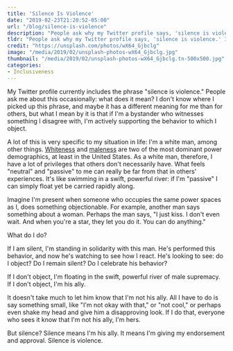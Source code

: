 ```yaml
---
title: 'Silence Is Violence'
date: "2019-02-23T21:20:52-05:00"
url: "/blog/silence-is-violence"
description: "People ask why my Twitter profile says, 'silence is violence.' It means I understand that failing to object to objectionable behavior is standing in solidarity with it."
tldr: "People ask why my Twitter profile says, 'silence is violence.' It means I understand that failing to object to objectionable behavior is standing in solidarity with it."
credit: "https://unsplash.com/photos/wX64_Gjbclg"
image: "/media/2019/02/unsplash-photos-wX64_Gjbclg.jpg"
thumbnail: "/media/2019/02/unsplash-photos-wX64_Gjbclg.tn-500x500.jpg"
categories:
- Inclusiveness
---
```

My Twitter profile currently includes the phrase "silence is violence."
People ask me about this occasionally: what does it mean?
I don't know where I picked up this phrase, and maybe it has a different meaning for me than for others, but what I mean by it is that if I'm a bystander who witnesses something I disagree with, I'm actively supporting the behavior to which I object.
<!--more-->

A lot of this is very specific to my situation in life: I'm a white man, among other things.
[Whiteness](https://www.sceneonradio.org/seeing-white/) and [maleness](https://www.sceneonradio.org/men) are two of the most dominant power demographics, at least in the United States.
As a white man, therefore, I have a lot of privileges that others don't necessarily have.
What feels "neutral" and "passive" to me can really be far from that in others' experiences.
It's like swimming in a swift, powerful river: if I'm "passive" I can simply float yet be carried rapidly along.

Imagine I'm present when someone who occupies the same power spaces as I, does something objectionable.
For example, another man says something about a woman.
Perhaps the man says, "I just kiss. I don't even wait. And when you're a star, they let you do it. You can do anything."

What do I do?

If I am silent, I'm standing in solidarity with this man.
He's performed this behavior, and now he's watching to see how I react.
He's looking to see: do I object? Do I remain silent? Do I celebrate his behavior?

If I don't object, I'm floating in the swift, powerful river of male supremacy.
If I don't object, I'm his ally.

It doesn't take much to let him know that I'm not his ally.
All I have to do is say something small, like "I'm not okay with that," or "not cool," or perhaps even shake my head and give him a disapproving look.
If I do that, everyone who sees it know that I'm not his ally, I'm hers.

But silence?
Silence means I'm his ally.
It means I'm giving my endorsement and approval.
Silence is violence.
